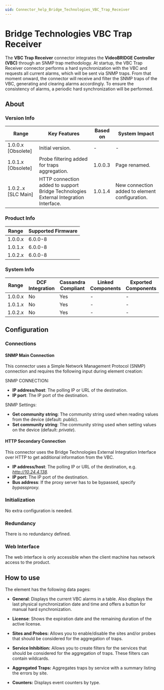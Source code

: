 ```yaml
---
uid: Connector_help_Bridge_Technologies_VBC_Trap_Receiver
---
```


# Bridge Technologies VBC Trap Receiver

The **VBC Trap Receiver** connector integrates the **VideoBRIDGE Controller (VBC)** through an SNMP trap methodology. At startup, the VBC Trap Receiver connector performs a hard synchronization with the VBC and requests all current alarms, which will be sent via SNMP traps. From that moment onward, the connector will receive and filter the SNMP traps of the VBC, generating and clearing alarms accordingly. To ensure the consistency of alarms, a periodic hard synchronization will be performed.

## About

### Version Info

| **Range**             | **Key Features**                                                                     | **Based on** | **System Impact**                              |
|-----------------------|--------------------------------------------------------------------------------------|--------------|------------------------------------------------|
| 1.0.0.x \[Obsolete\]  | Initial version.                                                                     | -            | -                                              |
| 1.0.1.x \[Obsolete\]  | Probe filtering added for traps aggregation.                                         | 1.0.0.3      | Page renamed.                                  |
| 1.0.2..x [SLC Main]   | HTTP connection added to support Bridge Technologies External Integration Interface. | 1.0.1.4      | New connection added to element configuration. |

### Product Info

| Range     | Supported Firmware     |
|-----------|------------------------|
| 1.0.0.x   | 6.0.0-8                |
| 1.0.1.x   | 6.0.0-8                |
| 1.0.2.x   | 6.0.0-8                |

### System Info

| Range     | DCF Integration     | Cassandra Compliant     | Linked Components     | Exported Components     |
|-----------|---------------------|-------------------------|-----------------------|-------------------------|
| 1.0.0.x   | No                  | Yes                     | -                     | -                       |
| 1.0.1.x   | No                  | Yes                     | -                     | -                       |
| 1.0.2.x   | No                  | Yes                     | -                     | -                       |

## Configuration

### Connections

#### SNMP Main Connection

This connector uses a Simple Network Management Protocol (SNMP) connection and requires the following input during element creation:

SNMP CONNECTION:

- **IP address/host**: The polling IP or URL of the destination.
- **IP port**: The IP port of the destination.

SNMP Settings:

- **Get community string**: The community string used when reading values from the device (default: *public*).
- **Set community string**: The community string used when setting values on the device (default: *private*).

#### HTTP Secondary Connection

This connector uses the Bridge Technologies External Integration Interface over HTTP to get additional information from the VBC.

- **IP address/host**: The polling IP or URL of the destination, e.g. *http://10.24.4.138.*
- **IP port**: The IP port of the destination.
- **Bus address**: If the proxy server has to be bypassed, specify *bypassproxy.*

### Initialization

No extra configuration is needed.

### Redundancy

There is no redundancy defined.

### Web Interface

The web interface is only accessible when the client machine has network access to the product.

## How to use

The element has the following data pages:

- **General**: Displays the current VBC alarms in a table. Also displays the last physical synchronization date and time and offers a button for manual hard synchronization.

- **License**: Shows the expiration date and the remaining duration of the active license.

- **Sites and Probes:** Allows you to enable/disable the sites and/or probes that should be considered for the aggregation of traps.

- **Service Inhibition:** Allows you to create filters for the services that should be considered for the aggregation of traps. These filters can contain wildcards.

- **Aggregated Traps:** Aggregates traps by service with a summary listing the errors by site.

- **Counters:** Displays event counters by type.
